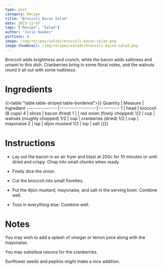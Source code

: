 ```yaml
---
type: post
category: Recipe
title: "Broccoli Bacon Salad"
date: 2023-12-07
tags: ["Recipe", "Salad"]
author: "Julie Hawkes"
portions: 8
image: /img/recipes/salads/broccoli-bacon-salad.png
image-thumbnail: /img/recipes/salads/broccoli-bacon-salad.png
---
```


Broccoli adds brightness and crunch, while the bacon adds saltiness and umami to this dish. Cranberries bring in some floral notes, and the walnuts round it all out with some nuttiness.
<!--more-->

# Ingredients

{{<table "table table-striped table-bordered">}}
Quantity		| Measure 			| Ingredient
----------------|-------------------|-----------
1 				| head				| broccoli (8 cups)
4				| slices			| bacon (fried)
1				| 					| red onion (finely chopped)
1/2				| cup				| walnuts (roughly chopped)
1/2				| cup				| cranberies (dried)
1/2				| cup				| mayonaise
2				| tsp				| dijon mustard
1/2				| tsp				| salt
{{</table>}}

# Instructions

* Lay out the bacon in an air fryer and blast at 200c for 10 minutes or until dried and crispy. Chop into small chunks when ready.

* Finely dice the onion.

* Cut the broccoli into small florettes.

* Put the dijon mustard, mayonaise, and salt in the serving bowl. Combine well.

* Toss in everything else. Combine well.

# Notes

You may wish to add a splash of vinegar or lemon juice along with the mayonaise.

You may substitue raisons for the cranberries.

Sunflower seeds and pepitos might make a nice addition.